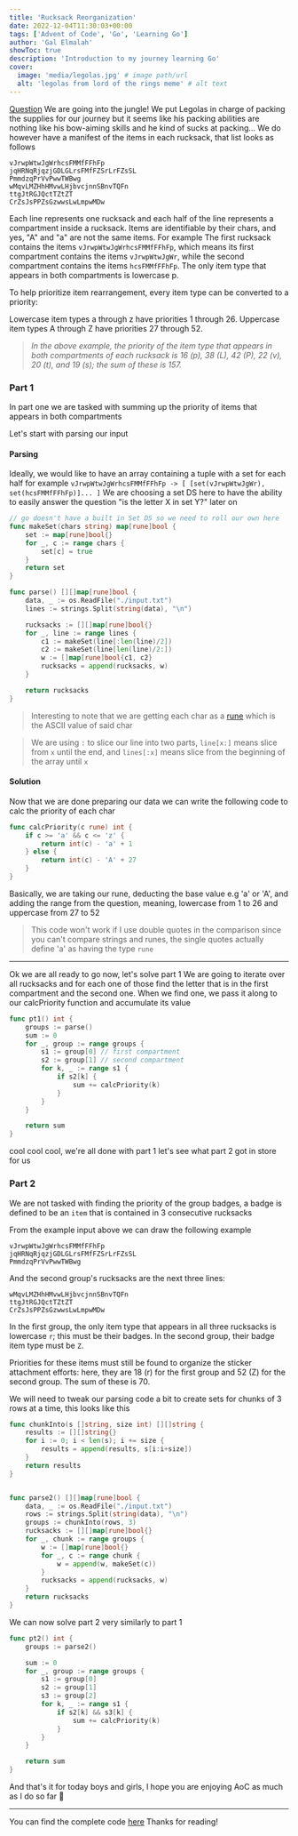 ```yaml
---
title: 'Rucksack Reorganization'
date: 2022-12-04T11:30:03+00:00
tags: ['Advent of Code', 'Go', 'Learning Go']
author: 'Gal Elmalah'
showToc: true
description: 'Introduction to my journey learning Go'
cover:
  image: 'media/legolas.jpg' # image path/url
  alt: 'legolas from lord of the rings meme' # alt text
---
```


[Question](https://adventofcode.com/2022/day/3)
We are going into the jungle! We put Legolas in charge of packing the supplies for our journey but it seems like his packing abilities are nothing like his bow-aiming skills and he kind of sucks at packing...
We do however have a manifest of the items in each rucksack, that list looks as follows

```
vJrwpWtwJgWrhcsFMMfFFhFp
jqHRNqRjqzjGDLGLrsFMfFZSrLrFZsSL
PmmdzqPrVvPwwTWBwg
wMqvLMZHhHMvwLHjbvcjnnSBnvTQFn
ttgJtRGJQctTZtZT
CrZsJsPPZsGzwwsLwLmpwMDw
```

Each line represents one rucksack and each half of the line represents a compartment inside a rucksack.
Items are identifiable by their chars, and yes, "A" and "a" are not the same items.
For example
The first rucksack contains the items `vJrwpWtwJgWrhcsFMMfFFhFp`, which means its first compartment contains the items `vJrwpWtwJgWr`, while the second compartment contains the items `hcsFMMfFFhFp`. The only item type that appears in both compartments is lowercase p.

To help prioritize item rearrangement, every item type can be converted to a priority:

Lowercase item types a through z have priorities 1 through 26.
Uppercase item types A through Z have priorities 27 through 52.

> _In the above example, the priority of the item type that appears in both compartments of each rucksack is 16 (p), 38 (L), 42 (P), 22 (v), 20 (t), and 19 (s); the sum of these is 157._

### Part 1

In part one we are tasked with summing up the priority of items that appears in both compartments

Let's start with parsing our input

#### Parsing

Ideally, we would like to have an array containing a tuple with a set for each half
for example `vJrwpWtwJgWrhcsFMMfFFhFp -> [ [set(vJrwpWtwJgWr), set(hcsFMMfFFhFp)]... ]`
We are choosing a set DS here to have the ability to easily answer the question "is the letter X in set Y?" later on

```go
// go doesn't have a built in Set DS so we need to roll our own here
func makeSet(chars string) map[rune]bool {
	set := map[rune]bool{}
	for _, c := range chars {
		set[c] = true
	}
	return set
}

func parse() [][]map[rune]bool {
	data, _ := os.ReadFile("./input.txt")
	lines := strings.Split(string(data), "\n")

	rucksacks := [][]map[rune]bool{}
	for _, line := range lines {
		c1 := makeSet(line[:len(line)/2])
		c2 := makeSet(line[len(line)/2:])
		w := []map[rune]bool{c1, c2}
		rucksacks = append(rucksacks, w)
	}

	return rucksacks
}

```

> Interesting to note that we are getting each char as a [rune](https://www.geeksforgeeks.org/rune-in-golang/) which is the ASCII value of said char

> We are using `:` to slice our line into two parts, `line[x:]` means slice from `x` until the end, and `lines[:x]` means slice from the beginning of the array until `x`

#### Solution

Now that we are done preparing our data we can write the following code to calc the priority of each char

```go
func calcPriority(c rune) int {
	if c >= 'a' && c <= 'z' {
		return int(c) - 'a' + 1
	} else {
		return int(c) - 'A' + 27
	}
}
```

Basically, we are taking our rune, deducting the base value e.g 'a' or 'A', and adding the range from the question, meaning, lowercase from 1 to 26 and uppercase from 27 to 52

> This code won't work if I use double quotes in the comparison since you can't compare strings and runes, the single quotes actually define 'a' as having the type `rune`

---

Ok we are all ready to go now, let's solve part 1
We are going to iterate over all rucksacks and for each one of those find the letter that is in the first compartment and the second one.
When we find one, we pass it along to our calcPriority function and accumulate its value

```go
func pt1() int {
	groups := parse()
	sum := 0
	for _, group := range groups {
		s1 := group[0] // first compartment
		s2 := group[1] // second compartment
		for k, _ := range s1 {
			if s2[k] {
				sum += calcPriority(k)
			}
		}
	}

	return sum
}
```

cool cool cool, we're all done with part 1 let's see what part 2 got in store for us

### Part 2

We are not tasked with finding the priority of the group badges, a badge is defined to be an `item` that is contained in 3 consecutive rucksacks

From the example input above we can draw the following example

```
vJrwpWtwJgWrhcsFMMfFFhFp
jqHRNqRjqzjGDLGLrsFMfFZSrLrFZsSL
PmmdzqPrVvPwwTWBwg
```

And the second group's rucksacks are the next three lines:

```
wMqvLMZHhHMvwLHjbvcjnnSBnvTQFn
ttgJtRGJQctTZtZT
CrZsJsPPZsGzwwsLwLmpwMDw
```

In the first group, the only item type that appears in all three rucksacks is lowercase `r`; this must be their badges. In the second group, their badge item type must be `Z`.

Priorities for these items must still be found to organize the sticker attachment efforts: here, they are 18 (r) for the first group and 52 (Z) for the second group. The sum of these is 70.

We will need to tweak our parsing code a bit to create sets for chunks of 3 rows at a time, this looks like this

```go
func chunkInto(s []string, size int) [][]string {
	results := [][]string{}
	for i := 0; i < len(s); i += size {
		results = append(results, s[i:i+size])
	}
	return results
}


func parse2() [][]map[rune]bool {
	data, _ := os.ReadFile("./input.txt")
	rows := strings.Split(string(data), "\n")
	groups := chunkInto(rows, 3)
	rucksacks := [][]map[rune]bool{}
	for _, chunk := range groups {
		w := []map[rune]bool{}
		for _, c := range chunk {
			w = append(w, makeSet(c))
		}
		rucksacks = append(rucksacks, w)
	}
	return rucksacks
}
```

We can now solve part 2 very similarly to part 1

```go
func pt2() int {
	groups := parse2()

	sum := 0
	for _, group := range groups {
		s1 := group[0]
		s2 := group[1]
		s3 := group[2]
		for k, _ := range s1 {
			if s2[k] && s3[k] {
				sum += calcPriority(k)
			}
		}
	}

	return sum
}
```

And that's it for today boys and girls, I hope you are enjoying AoC as much as I do so far 🙂

---

You can find the complete code [here](https://gist.github.com/galElmalah/3830293074bad10cde7d7b949e87f0a5)
Thanks for reading!
